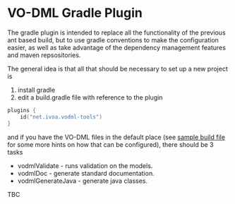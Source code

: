 VO-DML Gradle Plugin
=====================

The gradle plugin is intended to replace all the functionality of the 
previous ant based build, but to use gradle conventions to make the configuration
easier, as well as take advantage of the dependency management features and maven repsositories.

The general idea is that all that should be necessary to set up a new project is

1. install gradle
2. edit a build.gradle file with reference to the plugin

```kotlin
plugins {
    id("net.ivoa.vodml-tools")
}
```

and if you have the VO-DML files in the default place (see [sample build file](./sample/build.gradle.kts) for some more hints on how that can be configured), 
there should be 3 tasks

* vodmlValidate - runs validation on the models.
* vodmlDoc - generate standard documentation.
* vodmlGenerateJava - generate java classes.

TBC
